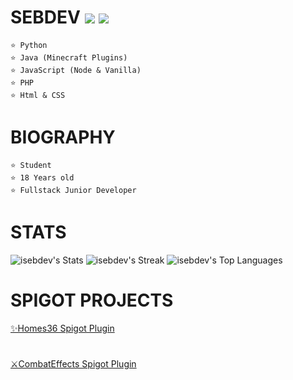 # SEBDEV ![](https://www.countryflagicons.com/FLAT/24/AR.png) ![](https://www.countryflagicons.com/FLAT/24/UY.png)

```
⭐ Python
⭐ Java (Minecraft Plugins)
⭐ JavaScript (Node & Vanilla)
⭐ PHP
⭐ Html & CSS
```

# BIOGRAPHY
```
⭐ Student
⭐ 18 Years old
⭐ Fullstack Junior Developer
```

# STATS
![isebdev's Stats](https://github-readme-stats.vercel.app/api?username=isebdev&theme=vue-dark&show_icons=true&hide_border=true&count_private=true)
![isebdev's Streak](https://github-readme-streak-stats.herokuapp.com/?user=isebdev&theme=vue-dark&hide_border=true)
![isebdev's Top Languages](https://github-readme-stats.vercel.app/api/top-langs/?username=isebdev&theme=vue-dark&show_icons=true&hide_border=true&layout=compact)

# SPIGOT PROJECTS

[✨Homes36 Spigot Plugin](https://www.spigotmc.org/resources/plugin.103207/)
#
[⚔CombatEffects Spigot Plugin](https://www.spigotmc.org/resources/plugin.105674/)

